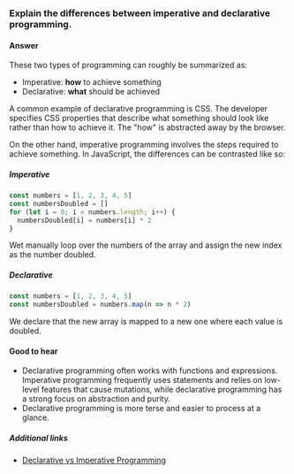 ### Explain the differences between imperative and declarative programming.

#### Answer

These two types of programming can roughly be summarized as:

- Imperative: **how** to achieve something
- Declarative: **what** should be achieved

A common example of declarative programming is CSS. The developer specifies CSS properties that describe what something should look like rather than how to achieve it. The "how" is abstracted away by the browser.

On the other hand, imperative programming involves the steps required to achieve something. In JavaScript, the differences can be contrasted like so:

##### Imperative

```js
const numbers = [1, 2, 3, 4, 5]
const numbersDoubled = []
for (let i = 0; i < numbers.length; i++) {
  numbersDoubled[i] = numbers[i] * 2
}
```

Wet manually loop over the numbers of the array and assign the new index as the number doubled.

##### Declarative

```js
const numbers = [1, 2, 3, 4, 5]
const numbersDoubled = numbers.map(n => n * 2)
```

We declare that the new array is mapped to a new one where each value is doubled.

#### Good to hear

- Declarative programming often works with functions and expressions. Imperative programming frequently uses statements and relies on low-level features that cause mutations, while declarative programming has a strong focus on abstraction and purity.
- Declarative programming is more terse and easier to process at a glance.

##### Additional links

<!-- Whenever possible, link a more detailed explanation. -->

- [Declarative vs Imperative Programming](https://codeburst.io/declarative-vs-imperative-programming-a8a7c93d9ad2)

<!-- tags: (javascript) -->

<!-- expertise: (2) -->

